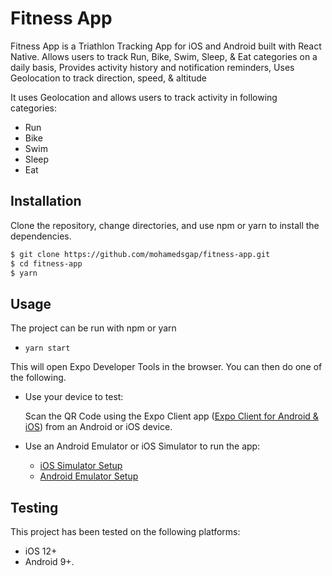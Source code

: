 # Fitness App

Fitness App is a Triathlon Tracking App for iOS and Android built with React Native.
Allows users to track Run, Bike, Swim, Sleep, & Eat categories on a daily basis, Provides activity history and notification reminders, Uses Geolocation to track direction, speed, & altitude

It uses Geolocation and allows users to track activity in following categories:

- Run
- Bike
- Swim
- Sleep
- Eat

## Installation

Clone the repository, change directories, and use npm or yarn to install the dependencies.

```bash
$ git clone https://github.com/mohamedsgap/fitness-app.git
$ cd fitness-app
$ yarn
```

## Usage

The project can be run with npm or yarn

- `yarn start`

This will open Expo Developer Tools in the browser.  You can then do one of the following.

- Use your device to test:

    Scan the QR Code using the Expo Client app ([Expo Client for Android & iOS](https://expo.io/tools#client))  from an Android or iOS device.
- Use an Android Emulator or iOS Simulator to run the app:
    - [iOS Simulator Setup](https://docs.expo.io/versions/v33.0.0/introduction/installation/#ios-simulator)
    - [Android Emulator Setup](https://docs.expo.io/versions/v33.0.0/introduction/installation/#android-emulator)

## Testing

This project has been tested on the following platforms:

- iOS 12+
- Android 9+.



